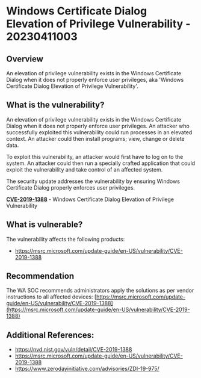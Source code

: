 # Windows Certificate Dialog Elevation of Privilege Vulnerability -  20230411003

## Overview
An elevation of privilege vulnerability exists in the Windows Certificate Dialog when it does not properly enforce user privileges, aka 'Windows Certificate Dialog Elevation of Privilege Vulnerability'.


## What is the vulnerability?

An elevation of privilege vulnerability exists in the Windows Certificate Dialog when it does not properly enforce user privileges. An attacker who successfully exploited this vulnerability could run processes in an elevated context. An attacker could then install programs; view, change or delete data.

To exploit this vulnerability, an attacker would first have to log on to the system. An attacker could then run a specially crafted application that could exploit the vulnerability and take control of an affected system.

The security update addresses the vulnerability by ensuring Windows Certificate Dialog properly enforces user privileges.

[**CVE-2019-1388**](https://nvd.nist.gov/vuln/detail/CVE-2019-1388) - Windows Certificate Dialog Elevation of Privilege Vulnerability


## What is vulnerable? 
The vulnerability affects the following products:

- https://msrc.microsoft.com/update-guide/en-US/vulnerability/CVE-2019-1388

## Recommendation
The WA SOC recommends administrators apply the solutions as per vendor instructions to all affected devices:  [https://msrc.microsoft.com/update-guide/en-US/vulnerability/CVE-2019-1388](https://msrc.microsoft.com/update-guide/en-US/vulnerability/CVE-2019-1388)

## Additional References:

* https://nvd.nist.gov/vuln/detail/CVE-2019-1388
* https://msrc.microsoft.com/update-guide/en-US/vulnerability/CVE-2019-1388
* https://www.zerodayinitiative.com/advisories/ZDI-19-975/
